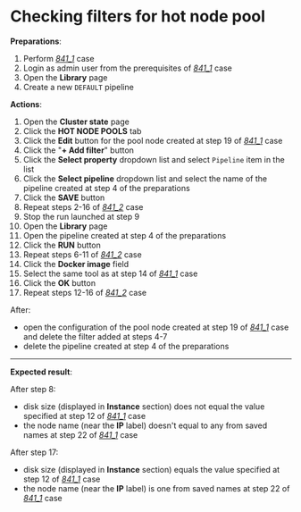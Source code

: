 # Checking filters for hot node pool

**Preparations**:

1. Perform [_841\_1_](841_1_pool_creation.md) case
2. Login as admin user from the prerequisites of [_841\_1_](841_1_pool_creation.md) case
3. Open the **Library** page
4. Create a new `DEFAULT` pipeline

**Actions**:

1. Open the **Cluster state** page
2. Click the **HOT NODE POOLS** tab
3. Click the **Edit** button for the pool node created at step 19 of [_841\_1_](841_1_pool_creation.md) case
4. Click the "**+ Add filter**" button
5. Click the **Select property** dropdown list and select `Pipeline` item in the list
6. Click the **Select pipeline** dropdown list and select the name of the pipeline created at step 4 of the preparations
7. Click the **SAVE** button
8. Repeat steps 2-16 of [_841\_2_](841_2_pool_usage.md) case
9. Stop the run launched at step 9
10. Open the **Library** page
11. Open the pipeline created at step 4 of the preparations
12. Click the **RUN** button
13. Repeat steps 6-11 of [_841\_2_](841_2_pool_usage.md) case
14. Click the **Docker image** field
15. Select the same tool as at step 14 of [_841\_1_](841_1_pool_creation.md) case
16. Click the **OK** button
17. Repeat steps 12-16 of [_841\_2_](841_2_pool_usage.md) case

After:

- open the configuration of the pool node created at step 19 of [_841\_1_](841_1_pool_creation.md) case and delete the filter added at steps 4-7
- delete the pipeline created at step 4 of the preparations

***

**Expected result**:

After step 8:

- disk size (displayed in **Instance** section) does not equal the value specified at step 12 of [_841\_1_](841_1_pool_creation.md) case
- the node name (near the **IP** label) doesn't equal to any from saved names at step 22 of [_841\_1_](841_1_pool_creation.md) case

After step 17:

- disk size (displayed in **Instance** section) equals the value specified at step 12 of [_841\_1_](841_1_pool_creation.md) case
- the node name (near the **IP** label) is one from saved names at step 22 of [_841\_1_](841_1_pool_creation.md) case
